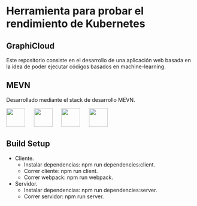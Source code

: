 # Herramienta para probar el rendimiento de Kubernetes

## GraphiCloud
Este repositorio consiste en el desarrollo de una aplicación web basada en la idea de poder ejecutar códigos basados en machine-learning.

## MEVN
Desarrollado mediante el stack de desarrollo MEVN.

<img src="https://encrypted-tbn0.gstatic.com/images?q=tbn:ANd9GcSOOiKh1Xk5RDZFKPkVXYfi8U-t2cuotiAOR7G_7w_HWXfV02TMnd9wnVM" height="50" /> &nbsp;&nbsp;&nbsp;&nbsp;&nbsp;<img src="https://i.cloudup.com/zfY6lL7eFa-3000x3000.png" height="50" /> &nbsp;&nbsp;&nbsp;&nbsp;&nbsp;<img src="https://upload.wikimedia.org/wikipedia/commons/thumb/9/95/Vue.js_Logo_2.svg/220px-Vue.js_Logo_2.svg.png" height="50" />  &nbsp;&nbsp;&nbsp;&nbsp;&nbsp;<img src="https://upload.wikimedia.org/wikipedia/commons/7/7e/Node.js_logo_2015.svg" height="50" />

## Build Setup
- Cliente.
  - Instalar dependencias: npm run dependencies:client.
  - Correr cliente: npm run client.
  - Correr webpack: npm run webpack.
- Servidor.
  - Instalar dependencias: npm run dependencies:server.
  - Correr servidor: npm run server.
